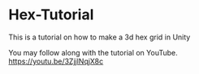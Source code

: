 # Hex-Tutorial
This is a tutorial on how to make a 3d hex grid in Unity

You may follow along with the tutorial on YouTube.
https://youtu.be/3ZjjlNqjX8c
